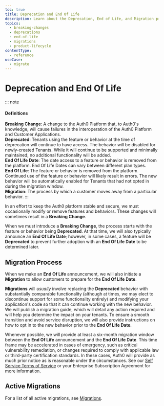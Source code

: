 ```yaml
---
toc: true
title: Deprecation and End Of Life
description: Learn about the Deprecation, End of Life, and Migration process at Auth0.
topics:
  - breaking-changes
  - deprecations
  - end-of-life
  - migrations
  - product-lifecycle
contentType:
  - reference
useCase:
  - migrate
---
```


# Deprecation and End Of Life

::: note
#### Definitions
**Breaking Change**: A change to the Auth0 Platform that, to Auth0's knowledge, will cause failures in the interoperation of the Auth0 Platform and Customer Applications.<br />
**Deprecated**: Tenants using the feature or behavior at the time of deprecation will continue to have access. The behavior will be disabled for newly-created Tenants. While it will continue to be supported and minimally maintained, no additional functionality will be added.<br />
**End Of Life Date**: The date access to a feature or behavior is removed from the platform. End Of Life Dates can vary between different plan types.<br />
**End Of Life**: The feature or behavior is removed from the platform. Continued use of the feature or behavior will likely result in errors. The new behavior will be automatically enabled for Tenants that had not opted in during the migration window.<br />
**Migration**: The process by which a customer moves away from a particular behavior.
:::

In an effort to keep the Auth0 platform stable and secure, we must occasionally modify or remove features and behaviors. These changes will sometimes result in a **Breaking Change**.

When we must introduce a **Breaking Change**, the process starts with the feature or behavior being **Deprecated**. At that time, we will also typically announce an **End Of Life Date**; however, in some cases, a feature will be **Deprecated** to prevent further adoption with an **End Of Life Date** to be determined later.

## Migration Process

When we make an **End Of Life** announcement, we will also initiate a **Migration** to allow customers to prepare for the **End Of Life Date**. 

**Migrations** will _usually_ involve replacing the **Deprecated** behavior with substantially comparable functionality (although at times, we may elect to discontinue support for some functionality entirely) and modifying your application's code so that it can continue working with the new behavior. We will publish a migration guide, which will detail any action required and will help you determine the impact on your tenants. To ensure a smooth transition and avoid service disruption, we will also provide instructions on how to opt in to the new behavior prior to the **End Of Life Date**. 

Whenever possible, we will provide at least a six-month migration window between the **End Of Life** announcement and the **End Of Life Date**. This time frame may be accelerated in cases of emergency, such as critical vulnerability remediation, or changes required to comply with applicable law or third-party certification standards. In these cases, Auth0 will provide as much prior notice as is reasonable under the circumstances. See our [Self Service Terms of Service](https://auth0.com/legal/ss-tos) or your Enterprise Subscription Agreement for more information.

## Active Migrations

For a list of all active migrations, see [Migrations](/product-lifecycle/migrations).

